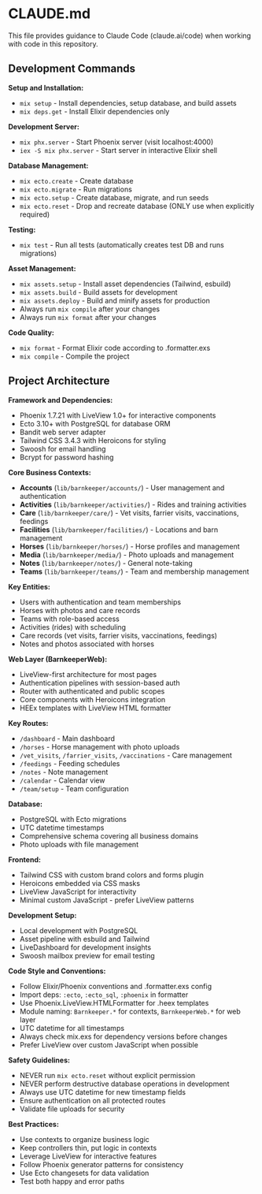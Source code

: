 # CLAUDE.md

This file provides guidance to Claude Code (claude.ai/code) when working with code in this repository.

## Development Commands

**Setup and Installation:**
- `mix setup` - Install dependencies, setup database, and build assets
- `mix deps.get` - Install Elixir dependencies only

**Development Server:**
- `mix phx.server` - Start Phoenix server (visit localhost:4000)
- `iex -S mix phx.server` - Start server in interactive Elixir shell

**Database Management:**
- `mix ecto.create` - Create database
- `mix ecto.migrate` - Run migrations
- `mix ecto.setup` - Create database, migrate, and run seeds
- `mix ecto.reset` - Drop and recreate database (ONLY use when explicitly required)

**Testing:**
- `mix test` - Run all tests (automatically creates test DB and runs migrations)

**Asset Management:**
- `mix assets.setup` - Install asset dependencies (Tailwind, esbuild)
- `mix assets.build` - Build assets for development
- `mix assets.deploy` - Build and minify assets for production
- Always run `mix compile` after your changes
- Always run `mix format` after your changes

**Code Quality:**
- `mix format` - Format Elixir code according to .formatter.exs
- `mix compile` - Compile the project

## Project Architecture

**Framework and Dependencies:**
- Phoenix 1.7.21 with LiveView 1.0+ for interactive components
- Ecto 3.10+ with PostgreSQL for database ORM
- Bandit web server adapter
- Tailwind CSS 3.4.3 with Heroicons for styling
- Swoosh for email handling
- Bcrypt for password hashing

**Core Business Contexts:**
- **Accounts** (`lib/barnkeeper/accounts/`) - User management and authentication
- **Activities** (`lib/barnkeeper/activities/`) - Rides and training activities
- **Care** (`lib/barnkeeper/care/`) - Vet visits, farrier visits, vaccinations, feedings
- **Facilities** (`lib/barnkeeper/facilities/`) - Locations and barn management
- **Horses** (`lib/barnkeeper/horses/`) - Horse profiles and management
- **Media** (`lib/barnkeeper/media/`) - Photo uploads and management
- **Notes** (`lib/barnkeeper/notes/`) - General note-taking
- **Teams** (`lib/barnkeeper/teams/`) - Team and membership management

**Key Entities:**
- Users with authentication and team memberships
- Horses with photos and care records
- Teams with role-based access
- Activities (rides) with scheduling
- Care records (vet visits, farrier visits, vaccinations, feedings)
- Notes and photos associated with horses

**Web Layer (BarnkeeperWeb):**
- LiveView-first architecture for most pages
- Authentication pipelines with session-based auth
- Router with authenticated and public scopes
- Core components with Heroicons integration
- HEEx templates with LiveView HTML formatter

**Key Routes:**
- `/dashboard` - Main dashboard
- `/horses` - Horse management with photo uploads
- `/vet_visits`, `/farrier_visits`, `/vaccinations` - Care management
- `/feedings` - Feeding schedules
- `/notes` - Note management
- `/calendar` - Calendar view
- `/team/setup` - Team configuration

**Database:**
- PostgreSQL with Ecto migrations
- UTC datetime timestamps
- Comprehensive schema covering all business domains
- Photo uploads with file management

**Frontend:**
- Tailwind CSS with custom brand colors and forms plugin
- Heroicons embedded via CSS masks
- LiveView JavaScript for interactivity
- Minimal custom JavaScript - prefer LiveView patterns

**Development Setup:**
- Local development with PostgreSQL
- Asset pipeline with esbuild and Tailwind
- LiveDashboard for development insights
- Swoosh mailbox preview for email testing

**Code Style and Conventions:**
- Follow Elixir/Phoenix conventions and .formatter.exs config
- Import deps: `:ecto`, `:ecto_sql`, `:phoenix` in formatter
- Use Phoenix.LiveView.HTMLFormatter for .heex templates
- Module naming: `Barnkeeper.*` for contexts, `BarnkeeperWeb.*` for web layer
- UTC datetime for all timestamps
- Always check mix.exs for dependency versions before changes
- Prefer LiveView over custom JavaScript when possible

**Safety Guidelines:**
- NEVER run `mix ecto.reset` without explicit permission
- NEVER perform destructive database operations in development
- Always use UTC datetime for new timestamp fields
- Ensure authentication on all protected routes
- Validate file uploads for security

**Best Practices:**
- Use contexts to organize business logic
- Keep controllers thin, put logic in contexts
- Leverage LiveView for interactive features
- Follow Phoenix generator patterns for consistency
- Use Ecto changesets for data validation
- Test both happy and error paths